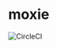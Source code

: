 # moxie

<img src="https://circleci.com/gh/morgandenning/moxie.svg?style=shield&circle-token=9959ef958cd49717876b8a18450f2eeef4e1026e" alt="CircleCI" />
